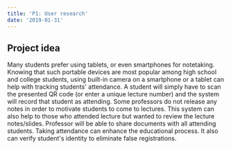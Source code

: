 ```yaml
---
title: 'P1: User research'
date: '2019-01-31'
---
```


## Project idea

Many students prefer using tablets, or even smartphones for notetaking. Knowing that such portable devices are most popular among high school and college students, using built-in camera on a smartphone or a tablet can help with tracking students' attendance. A student will simply have to scan the presented QR code (or enter a unique lecture number) and the system will record that student as attending. Some professors do not release any notes in order to motivate students to come to lectures. This system can also help to those who attended lecture but wanted to review the lecture notes/slides. Professor will be able to share documents with all attending students. Taking attendance can enhance the educational process. It also can verify student's identity to eliminate false registrations.

